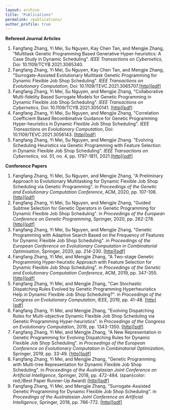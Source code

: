 ```yaml
---
layout: archive
title: "Publications"
permalink: /publications/
author_profile: true
---
```


**Refereed Journal Articles**
1. Fangfang Zhang, Yi Mei, Su Nguyen, Kay Chen Tan, and Mengjie Zhang, "Multitask Genetic Programming Based Generative Hyper-heuristics: A Case Study in Dynamic Scheduling". <i>IEEE Transactions on Cybernetics</i>, Doi: 10.1109/TCYB.2021.3065340.
2. Fangfang Zhang, Yi Mei, Su Nguyen, Kay Chen Tan, and Mengjie Zhang, "Surrogate-Assisted Evolutionary Multitask Genetic Programming for Dynamic Flexible Job Shop Scheduling". <i>IEEE Transactions on Evolutionary Computation</i>, Doi: 10.1109/TEVC.2021.3065707.[[http]](https://ieeexplore.ieee.org/document/9377470)[[pdf]]()
3. Fangfang Zhang, Yi Mei, Su Nguyen, and Mengjie Zhang, "Collaborative Multi-fidelity Based Surrogate Models for Genetic Programming in Dynamic Flexible Job Shop Scheduling". <i>IEEE Transactions on Cybernetics</i>, Doi: 10.1109/TCYB.2021.3050141. [[http]](https://ieeexplore.ieee.org/document/9345417)[[pdf]]()
4. Fangfang Zhang, Yi Mei, Su Nguyen, and Mengjie Zhang, "Correlation Coefficient Based Recombinative Guidance for Genetic Programming Hyper-heuristics in Dynamic Flexible Job Shop Scheduling". <i>IEEE Transactions on Evolutionary Computation</i>, Doi: 10.1109/TEVC.2021.3056143. [[http]](https://ieeexplore.ieee.org/document/9344816)[[pdf]]()
5. Fangfang Zhang, Yi Mei, Su Nguyen, and Mengjie Zhang. "Evolving Scheduling Heuristics via Genetic Programming with Feature Selection in Dynamic Flexible Job Shop Scheduling". <i>IEEE Transactions on Cybernetics</i>, vol. 51, no. 4, pp. 1797-1811, 2021.[[http]](https://ieeexplore.ieee.org/document/9234005)[[pdf]]()

**Conference Papers**
1. Fangfang Zhang, Yi Mei, Su Nguyen, and Mengjie Zhang, "A Preliminary Approach to Evolutionary Multitasking for Dynamic Flexible Job Shop Scheduling via Genetic Programming". in <i>Proceedings of the Genetic and Evolutionary Computation Conference</i>, ACM, 2020, pp. 107-108. [[http]](https://dl.acm.org/doi/10.1145/3377929.3389934)[[pdf]]()
2. Fangfang Zhang, Yi Mei, Su Nguyen, and Mengjie Zhang, "Guided Subtree Selection for Genetic Operators in Genetic Programming for Dynamic Flexible Job Shop Scheduling". in <i>Proceedings of the European Conference on Genetic Programming</i>, Springer, 2020, pp. 262-278. [[http]](https://link.springer.com/chapter/10.1007/978-3-030-44094-7_17)[[pdf]]()
3. Fangfang Zhang, Yi Mei, Su Nguyen, and Mengjie Zhang, "Genetic Programming with Adaptive Search Based on the Frequency of Features for Dynamic Flexible Job Shop Scheduling". in <i>Proceedings of the European Conference on Evolutionary Computation in Combinatorial Optimisation</i>, Springer, 2020, pp. 214-230. [[http]](https://link.springer.com/chapter/10.1007%2F978-3-030-43680-3_14)[[pdf]]()
4. Fangfang Zhang, Yi Mei, and Mengjie Zhang, "A Two-stage Genetic Programming Hyper-heuristic Approach with Feature Selection for Dynamic Flexible Job Shop Scheduling". in <i>Proceedings of the Genetic and Evolutionary Computation Conference</i>, ACM, 2019, pp. 347-355. [[http]](https://dl.acm.org/doi/10.1145/3321707.3321790)[[pdf]]()
5. Fangfang Zhang, Yi Mei, and Mengjie Zhang, "Can Stochastic Dispatching Rules Evolved by Genetic Programming Hyperheuristics Help in Dynamic Flexible Job Shop Scheduling?". in <i>Proceedings of the Congress on Evolutionary Computation</i>, IEEE, 2019, pp. 41-48. [[http]](https://ieeexplore.ieee.org/document/8790030)[[pdf]]()
6. Fangfang Zhang, Yi Mei, and Mengjie Zhang, "Evolving Dispatching Rules for Multi-objective Dynamic Flexible Job Shop Scheduling via Genetic Programming Hyper-heuristics". in <i>Proceedings of the Congress on Evolutionary Computation</i>, 2019, pp. 1343-1350. [[http]](https://ieeexplore.ieee.org/document/8790112)[[pdf]]()
7. Fangfang Zhang, Yi Mei, and Mengjie Zhang, "A New Representation in Genetic Programming for Evolving Dispatching Rules for Dynamic Flexible Job Shop Scheduling". in <i>Proceedings of the European Conference on Evolutionary Computation in Combinatorial Optimization</i>, Springer, 2019, pp. 33-49. [[http]](https://link.springer.com/chapter/10.1007/978-3-030-16711-0_3)[[pdf]]() 
8. Fangfang Zhang, Yi Mei, and Mengjie Zhang, "Genetic Programming with Multi-tree Representation for Dynamic Flexible Job Shop Scheduling". in <i>Proceedings of the Australasian Joint Conference on Artificial Intelligence</i>, Springer, 2018, pp. 472-484. (span{color: red;}Best Paper Runner-Up Award) [[http]](https://link.springer.com/chapter/10.1007/978-3-030-03991-2_43)[[pdf]]()
9. Fangfang Zhang, Yi Mei, and Mengjie Zhang, "Surrogate-Assisted Genetic Programming for Dynamic Flexible Job Shop Scheduling". in <i>Proceedings of the Australasian Joint Conference on Artificial Intelligence</i>, Springer, 2018, pp. 766-772. [[http]](https://link.springer.com/chapter/10.1007/978-3-030-03991-2_69)[[pdf]]()
